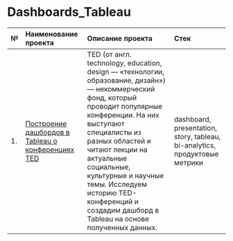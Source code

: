 # Dashboards_Tableau

| №  | Наименование проекта  | Описание проекта | Стек |
|:-- |:----------------------|:--------------|:-------------|
| 1. |[Построение дашбордов в Tableau о конференциях TED](https://github.com/nikita-data/Dashboards_Tableau/blob/main/TED%20dashboard%20tableau/TED%20dashboard.ipynb)|TED (от англ. technology, education, design — «технологии, образование, дизайн») — некоммерческий фонд, который проводит популярные конференции. На них выступают специалисты из разных областей и читают лекции на актуальные социальные, культурные и научные темы. Исследуем историю TED-конференций и создадим дашборд в Tableau на основе полученных данных.|dashboard, presentation, story, tableau, bi-analytics, продуктовые метрики |
